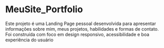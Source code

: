 # MeuSite_Portfolio
Este projeto é uma Landing Page pessoal desenvolvida para apresentar informações sobre mim, meus projetos, habilidades e formas de contato. Foi construída com foco em design responsivo, acessibilidade e boa experiência do usuário
